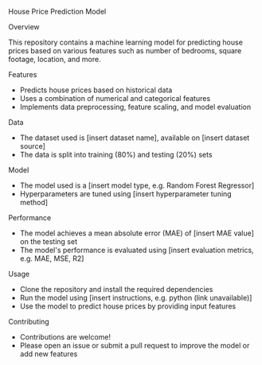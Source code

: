 House Price Prediction Model

Overview

This repository contains a machine learning model for predicting house prices based on various features such as number of bedrooms, square footage, location, and more.

Features

- Predicts house prices based on historical data
- Uses a combination of numerical and categorical features
- Implements data preprocessing, feature scaling, and model evaluation

Data

- The dataset used is [insert dataset name], available on [insert dataset source]
- The data is split into training (80%) and testing (20%) sets

Model

- The model used is a [insert model type, e.g. Random Forest Regressor]
- Hyperparameters are tuned using [insert hyperparameter tuning method]

Performance

- The model achieves a mean absolute error (MAE) of [insert MAE value] on the testing set
- The model's performance is evaluated using [insert evaluation metrics, e.g. MAE, MSE, R2]

Usage

- Clone the repository and install the required dependencies
- Run the model using [insert instructions, e.g. python (link unavailable)]
- Use the model to predict house prices by providing input features

Contributing

- Contributions are welcome!
- Please open an issue or submit a pull request to improve the model or add new features

